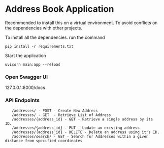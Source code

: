 # Address Book Application

Recommended to install this on a virtual environment. To avoid conflicts on the dependencies
with other projects.

To install all the dependencies. run the command

``` 
pip install -r requirements.txt
```

Start the application
```
uvicorn main:app --reload
```

### Open Swagger UI
127.0.0.1:8000/docs

### API Endpoints

```
   /addresses/ - POST - Create New Address
   /addresses/ - GET  - Retrieve List of Address
   /addresses/{address_id} - GET - Retrieve a single address by its ID.
   /addresses/{address_id} - PUT - Update an existing address
   /addresses/{address_id} - DELETE - Delete an address using it's ID.
   /addresses/search/ - GET - Search for Addresses within a given distance from specified coordinates
```